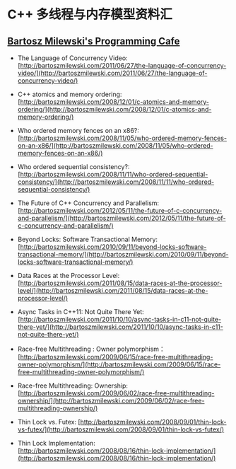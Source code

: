 ﻿# C++ 多线程与内存模型资料汇 #

## [Bartosz Milewski's Programming Cafe](http://bartoszmilewski.com/ "Bartosz Milewski's Programming Cafe") ##

- The Language of Concurrency Video: [http://bartoszmilewski.com/2011/06/27/the-language-of-concurrency-video/](http://bartoszmilewski.com/2011/06/27/the-language-of-concurrency-video/)

- C++ atomics and memory ordering: [http://bartoszmilewski.com/2008/12/01/c-atomics-and-memory-ordering/](http://bartoszmilewski.com/2008/12/01/c-atomics-and-memory-ordering/)

- Who ordered memory fences on an x86?: [http://bartoszmilewski.com/2008/11/05/who-ordered-memory-fences-on-an-x86/](http://bartoszmilewski.com/2008/11/05/who-ordered-memory-fences-on-an-x86/)

- Who ordered sequential consistency?: [http://bartoszmilewski.com/2008/11/11/who-ordered-sequential-consistency/](http://bartoszmilewski.com/2008/11/11/who-ordered-sequential-consistency/)

- The Future of C++ Concurrency and Parallelism: [http://bartoszmilewski.com/2012/05/11/the-future-of-c-concurrency-and-parallelism/](http://bartoszmilewski.com/2012/05/11/the-future-of-c-concurrency-and-parallelism/)

- Beyond Locks: Software Transactional Memory: [http://bartoszmilewski.com/2010/09/11/beyond-locks-software-transactional-memory/](http://bartoszmilewski.com/2010/09/11/beyond-locks-software-transactional-memory/)

- Data Races at the Processor Level: [http://bartoszmilewski.com/2011/08/15/data-races-at-the-processor-level/](http://bartoszmilewski.com/2011/08/15/data-races-at-the-processor-level/)

- Async Tasks in C++11: Not Quite There Yet: [http://bartoszmilewski.com/2011/10/10/async-tasks-in-c11-not-quite-there-yet/](http://bartoszmilewski.com/2011/10/10/async-tasks-in-c11-not-quite-there-yet/)

- Race-free Multithreading : Owner polymorphism： [http://bartoszmilewski.com/2009/06/15/race-free-multithreading-owner-polymorphism/](http://bartoszmilewski.com/2009/06/15/race-free-multithreading-owner-polymorphism/)

- Race-free Multithreading: Ownership: [http://bartoszmilewski.com/2009/06/02/race-free-multithreading-ownership/](http://bartoszmilewski.com/2009/06/02/race-free-multithreading-ownership/)

- Thin Lock vs. Futex: [http://bartoszmilewski.com/2008/09/01/thin-lock-vs-futex/](http://bartoszmilewski.com/2008/09/01/thin-lock-vs-futex/)

- Thin Lock Implementation: [http://bartoszmilewski.com/2008/08/16/thin-lock-implementation/](http://bartoszmilewski.com/2008/08/16/thin-lock-implementation/)

